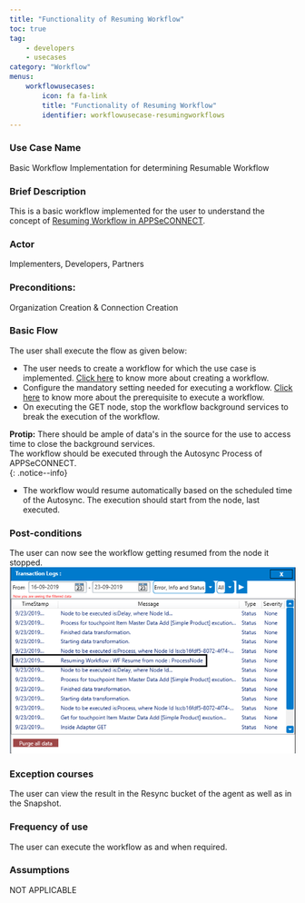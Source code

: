 ```yaml
---
title: "Functionality of Resuming Workflow"
toc: true
tag: 
    - developers
    - usecases
category: "Workflow"           
menus: 
    workflowusecases:
        icon: fa fa-link
        title: "Functionality of Resuming Workflow"
        identifier: workflowusecase-resumingworkflows
---
```


### Use Case Name
Basic Workflow Implementation for determining Resumable Workflow

### Brief Description
This is a basic workflow implemented for the user to understand the concept of [Resuming Workflow in APPSeCONNECT](/resuming%20workflows/resuming-workflows/). 

### Actor
Implementers, Developers, Partners

### Preconditions: 
Organization Creation & Connection Creation

### Basic Flow
The user shall execute the flow as given below:  
* The user needs to create a workflow for which the use case is implemented. [Click here](/workflow/steps-to-create-your-first-workflow/) to know more about creating a workflow.  
* Configure the mandatory setting needed for executing a workflow. [Click here](/workflow/deploying-and-executing/) to know more about the prerequisite to execute a workflow.  
* On executing the GET node, stop the workflow background services to break the execution of the workflow.  
        
**Protip:** There should be ample of data's in the source for the use to access time to close the background services.  
            The workflow should be executed through the Autosync Process of APPSeCONNECT.    
 {: .notice--info}  
        
* The workflow would resume automatically based on the scheduled time of the Autosync. The execution should start from the node, last executed.  

### Post-conditions
The user can now see the workflow getting resumed from the node it stopped.
![resuming-workflows-logs](/staticfiles/workflow-management/media/resuming-workflows-logs.png)
### Exception courses
The user can view the result in the Resync bucket of the agent as well as in the Snapshot.

### Frequency of use
The user can execute the workflow as and when required.

### Assumptions
NOT APPLICABLE